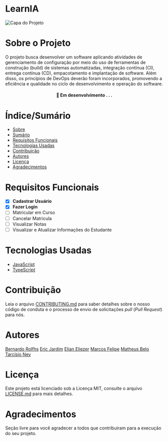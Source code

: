 # LearnIA


![Capa do Projeto](https://picsum.photos/850/280)

# Sobre o Projeto

O projeto busca desenvolver um software aplicando atividades de gerenciamento de configuração por meio do uso de ferramentas de construção (build) de sistemas automatizadas, integração contínua (CI), entrega contínua (CD), empacotamento e implantação de software. Além disso, os princípios de DevOps deverão foram incorporados, promovendo a eficiência e qualidade no ciclo de desenvolvimento e operação do software.

<h4 align="center"> 
	🚧  Em desenvolvimento . . .
</h4>

# Índice/Sumário

* [Sobre](#sobre-o-projeto)
* [Sumário](#índice/sumário)
* [Requisitos Funcionais](#requisitos-funcionais)
* [Tecnologias Usadas](#tecnologias-usadas)
* [Contribuição](#contribuição)
* [Autores](#autores)
* [Licença](#licença)
* [Agradecimentos](#agradecimentos)


# Requisitos Funcionais 

- [x] **Cadastrar Usuário**
- [x] **Fazer Login**
- [ ] Matricular em Curso
- [ ] Cancelar Matricula
- [ ] Visualizar Notas
- [ ] Visualizar e Atualizar Informações do Estudante

# Tecnologias Usadas

- [JavaScript](https://developer.mozilla.org/pt-BR/docs/Web/JavaScript)
- [TypeScript](https://www.typescriptlang.org/)

# Contribuição

Leia o arquivo [CONTRIBUTING.md](CONTRIBUTING.md) para saber detalhes sobre o nosso código de conduta e o processo de envio de solicitações *pull* (*Pull Request*) para nós.

# Autores

[Bernardo Rolfhs](https://github.com/testing-library/react-testing-library#contributors)
[Eric Jardim](https://github.com/testing-library/react-testing-library#contributors)
[Elian Eliezer](https://github.com/testing-library/react-testing-library#contributors)
[Marcos Felipe](https://github.com/testing-library/react-testing-library#contributors)
[Matheus Belo](https://github.com/testing-library/react-testing-library#contributors)
[Tarcísio Ney](https://github.com/testing-library/react-testing-library#contributors)

# Licença

Este projeto está licenciado sob a Licença MIT,  consulte o arquivo [LICENSE.md](LICENSE.md) para mais detalhes.

# Agradecimentos

Seção livre para você agradecer a todos que contribuiram para a execução do seu projeto.
